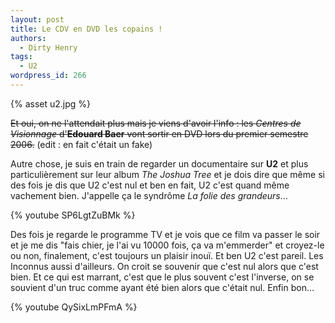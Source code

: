 ```yaml
---
layout: post
title: Le CDV en DVD les copains !
authors:
  - Dirty Henry
tags:
  - U2
wordpress_id: 266
---
```


{% asset u2.jpg %}

~~Et oui, on ne l'attendait plus mais je viens d'avoir l'info : les _Centres de
Visionnage_ d'**Edouard Baer** vont sortir en DVD lors du premier
semestre 2006.~~ (edit : en fait c'était un fake)

Autre chose, je suis en train de regarder un documentaire sur **U2** et plus
particulièrement sur leur album _The Joshua Tree_ et je dois dire que même si
des fois je dis que U2 c'est nul et ben en fait, U2 c'est quand même vachement
bien. J'appelle ça le syndrôme _La folie des grandeurs_…

{% youtube SP6LgtZuBMk %}

Des fois je regarde le programme TV et je vois que ce film va passer le soir et
je me dis "fais chier, je l'ai vu 10000 fois, ça va m'emmerder" et croyez-le ou
non, finalement, c'est toujours un plaisir inouï. Et ben U2 c'est pareil. Les
Inconnus aussi d'ailleurs. On croit se souvenir que c'est nul alors que c'est
bien. Et ce qui est marrant, c'est que le plus souvent c'est l'inverse, on se
souvient d'un truc comme ayant été bien alors que c'était nul. Enfin bon…

{% youtube QySixLmPFmA %}
